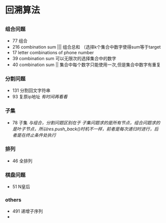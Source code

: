 # 回溯算法
##
### 组合问题
* 77 组合
* 216 combination sum ||| 组合总和 （选择k个集合中数字使得sum等于target
* 17 letter combinations of phone number
* 39 combination sum 可以无限次的选择集合中的数字
* 40 combination sum || 集合中每个数字只能使用一次,但是集合中数字有重复
### 分割问题
* 131 分割回文字符串
* 93 复原ip地址 *有时间再看看*

### 子集 
* 78 子集 *与组合，分割问题区别在于 子集问题求的是所有节点，组合问题求的是叶子节点，所以res.push_back()时机不一样，前者是每次递归时进行，后者是在终止条件处执行*

### 排列
* 46 全排列

### 棋盘问题
* 51 N皇后

### others
* 491 递增子序列
* 